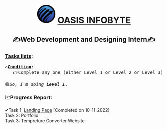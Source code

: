 
<h1 align="center"> <img src="https://github.com/Mr-RajniX/OIBSIP/blob/main/OASIS__INFOBYTE.png" height="60" width="60">
<a href="https://oasisinfobyte.com" target="_blank"> OASIS INFOBYTE </a>
</h1>
<h2 align="center">✍Web Development and Designing Intern✍</h2>

<h3><ins>Tasks lists</ins>:</h3>

<pre>
✍<ins><b>Condition</b></ins>:
   👉Complete any one (either Level 1 or Level 2 or Level 3) as per your convenience for successful completion of internship.
   
😄<i>So, I'm doing <b>Level 1</b></i>.
</pre>

<h3>📈Progress Report: </h3>
<p>
✔Task 1: <a href="https://github.com/Mr-RajniX/OIBSIP/tree/main/%5BLevel%201%5D%20Task%201" target="_blank">Landing Page</a> [Completed on 10-11-2022]<br/>
Task 2: Portfolio      <br/>
Task 3: Tempreture Converter Website
</p>



